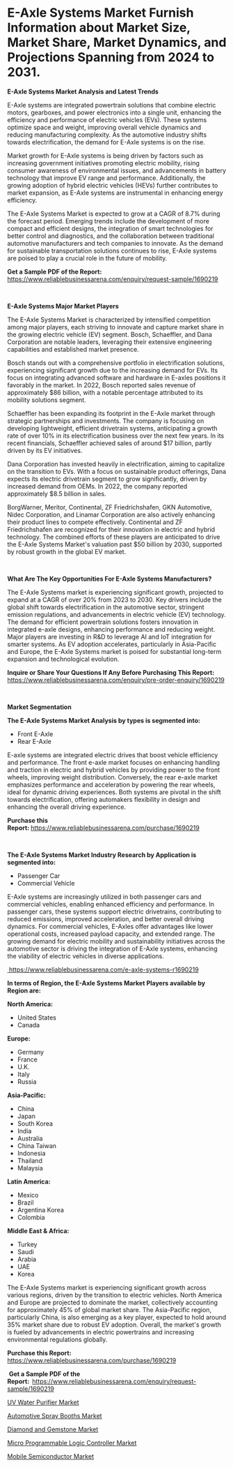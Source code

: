 <p><h1>E-Axle Systems Market Furnish Information about Market Size, Market Share, Market Dynamics, and Projections Spanning from 2024 to 2031.</h1></p><p><strong>E-Axle Systems Market Analysis and Latest Trends</strong></p>
<p><p>E-Axle systems are integrated powertrain solutions that combine electric motors, gearboxes, and power electronics into a single unit, enhancing the efficiency and performance of electric vehicles (EVs). These systems optimize space and weight, improving overall vehicle dynamics and reducing manufacturing complexity. As the automotive industry shifts towards electrification, the demand for E-Axle systems is on the rise.</p><p>Market growth for E-Axle systems is being driven by factors such as increasing government initiatives promoting electric mobility, rising consumer awareness of environmental issues, and advancements in battery technology that improve EV range and performance. Additionally, the growing adoption of hybrid electric vehicles (HEVs) further contributes to market expansion, as E-Axle systems are instrumental in enhancing energy efficiency.</p><p>The E-Axle Systems Market is expected to grow at a CAGR of 8.7% during the forecast period. Emerging trends include the development of more compact and efficient designs, the integration of smart technologies for better control and diagnostics, and the collaboration between traditional automotive manufacturers and tech companies to innovate. As the demand for sustainable transportation solutions continues to rise, E-Axle systems are poised to play a crucial role in the future of mobility.</p></p>
<p><strong>Get a Sample PDF of the Report:&nbsp;</strong> <a href="https://www.reliablebusinessarena.com/enquiry/request-sample/1690219?utm_campaign=1282&utm_medium=2&utm_source=Github&utm_content=ia&utm_term=17102024&utm_id=e-axle-systems">https://www.reliablebusinessarena.com/enquiry/request-sample/1690219</a></p>
<p>&nbsp;</p>
<p><strong>E-Axle Systems Major Market Players</strong></p>
<p><p>The E-Axle Systems Market is characterized by intensified competition among major players, each striving to innovate and capture market share in the growing electric vehicle (EV) segment. Bosch, Schaeffler, and Dana Corporation are notable leaders, leveraging their extensive engineering capabilities and established market presence.</p><p>Bosch stands out with a comprehensive portfolio in electrification solutions, experiencing significant growth due to the increasing demand for EVs. Its focus on integrating advanced software and hardware in E-axles positions it favorably in the market. In 2022, Bosch reported sales revenue of approximately $86 billion, with a notable percentage attributed to its mobility solutions segment.</p><p>Schaeffler has been expanding its footprint in the E-Axle market through strategic partnerships and investments. The company is focusing on developing lightweight, efficient drivetrain systems, anticipating a growth rate of over 10% in its electrification business over the next few years. In its recent financials, Schaeffler achieved sales of around $17 billion, partly driven by its EV initiatives.</p><p>Dana Corporation has invested heavily in electrification, aiming to capitalize on the transition to EVs. With a focus on sustainable product offerings, Dana expects its electric drivetrain segment to grow significantly, driven by increased demand from OEMs. In 2022, the company reported approximately $8.5 billion in sales.</p><p>BorgWarner, Meritor, Continental, ZF Friedrichshafen, GKN Automotive, Nidec Corporation, and Linamar Corporation are also actively enhancing their product lines to compete effectively. Continental and ZF Friedrichshafen are recognized for their innovation in electric and hybrid technology. The combined efforts of these players are anticipated to drive the E-Axle Systems Market's valuation past $50 billion by 2030, supported by robust growth in the global EV market.</p></p>
<p>&nbsp;</p>
<p><strong>What Are The Key Opportunities For E-Axle Systems Manufacturers?</strong></p>
<p><p>The E-Axle Systems market is experiencing significant growth, projected to expand at a CAGR of over 20% from 2023 to 2030. Key drivers include the global shift towards electrification in the automotive sector, stringent emission regulations, and advancements in electric vehicle (EV) technology. The demand for efficient powertrain solutions fosters innovation in integrated e-axle designs, enhancing performance and reducing weight. Major players are investing in R&D to leverage AI and IoT integration for smarter systems. As EV adoption accelerates, particularly in Asia-Pacific and Europe, the E-Axle Systems market is poised for substantial long-term expansion and technological evolution.</p></p>
<p><strong>Inquire or Share Your Questions If Any Before Purchasing This Report:</strong> <a href="https://www.reliablebusinessarena.com/enquiry/pre-order-enquiry/1690219?utm_campaign=1282&utm_medium=2&utm_source=Github&utm_content=ia&utm_term=17102024&utm_id=e-axle-systems">https://www.reliablebusinessarena.com/enquiry/pre-order-enquiry/1690219</a></p>
<p>&nbsp;</p>
<p><strong>Market Segmentation</strong></p>
<p><strong>The E-Axle Systems Market Analysis by types is segmented into:</strong></p>
<p><ul><li>Front E-Axle</li><li>Rear E-Axle</li></ul></p>
<p><p>E-axle systems are integrated electric drives that boost vehicle efficiency and performance. The front e-axle market focuses on enhancing handling and traction in electric and hybrid vehicles by providing power to the front wheels, improving weight distribution. Conversely, the rear e-axle market emphasizes performance and acceleration by powering the rear wheels, ideal for dynamic driving experiences. Both systems are pivotal in the shift towards electrification, offering automakers flexibility in design and enhancing the overall driving experience.</p></p>
<p><strong>Purchase this Report:&nbsp;</strong><a href="https://www.reliablebusinessarena.com/purchase/1690219?utm_campaign=1282&utm_medium=2&utm_source=Github&utm_content=ia&utm_term=17102024&utm_id=e-axle-systems">https://www.reliablebusinessarena.com/purchase/1690219</a></p>
<p>&nbsp;</p>
<p><strong>The E-Axle Systems Market Industry Research by Application is segmented into:</strong></p>
<p><ul><li>Passenger Car</li><li>Commercial Vehicle</li></ul></p>
<p><p>E-Axle systems are increasingly utilized in both passenger cars and commercial vehicles, enabling enhanced efficiency and performance. In passenger cars, these systems support electric drivetrains, contributing to reduced emissions, improved acceleration, and better overall driving dynamics. For commercial vehicles, E-Axles offer advantages like lower operational costs, increased payload capacity, and extended range. The growing demand for electric mobility and sustainability initiatives across the automotive sector is driving the integration of E-Axle systems, enhancing the viability of electric vehicles in diverse applications.</p></p>
<p><a href="https://www.reliablebusinessarena.com/e-axle-systems-r1690219?utm_campaign=1282&utm_medium=2&utm_source=Github&utm_content=ia&utm_term=17102024&utm_id=e-axle-systems">&nbsp;https://www.reliablebusinessarena.com/e-axle-systems-r1690219</a></p>
<p><strong>In terms of Region, the E-Axle Systems Market Players available by Region are:</strong></p>
<p>
    <p> <strong> North America: </strong>
        <ul>
            <li>United States</li>
            <li>Canada</li>
        </ul>
        </p> 
    <p> <strong> Europe: </strong>
        <ul>
            <li>Germany</li>
            <li>France</li>
            <li>U.K.</li>
            <li>Italy</li>
            <li>Russia</li>
        </ul>
        </p> 
    <p> <strong> Asia-Pacific: </strong>
        <ul>
            <li>China</li>
            <li>Japan</li>
            <li>South Korea</li>
            <li>India</li>
            <li>Australia</li>
            <li>China Taiwan</li>
            <li>Indonesia</li>
            <li>Thailand</li>
            <li>Malaysia</li>
        </ul>
        </p> 
    <p> <strong> Latin America: </strong>
        <ul>
            <li>Mexico</li>
            <li>Brazil</li>
            <li>Argentina Korea</li>
            <li>Colombia</li>
        </ul>
        </p> 
    <p> <strong> Middle East & Africa: </strong>
        <ul>
            <li>Turkey</li>
            <li>Saudi</li>
            <li>Arabia</li>
            <li>UAE</li>
            <li>Korea</li>
        </ul>
    </p>
    </p>
<p><p>The E-Axle Systems market is experiencing significant growth across various regions, driven by the transition to electric vehicles. North America and Europe are projected to dominate the market, collectively accounting for approximately 45% of global market share. The Asia-Pacific region, particularly China, is also emerging as a key player, expected to hold around 35% market share due to robust EV adoption. Overall, the market's growth is fueled by advancements in electric powertrains and increasing environmental regulations globally.</p></p>
<p><strong>Purchase this Report: </strong><a href="https://www.reliablebusinessarena.com/purchase/1690219?utm_campaign=1282&utm_medium=2&utm_source=Github&utm_content=ia&utm_term=17102024&utm_id=e-axle-systems">https://www.reliablebusinessarena.com/purchase/1690219</a></p>
<p>&nbsp;<strong>Get a Sample PDF of the Report:&nbsp;&nbsp;</strong><a href="https://www.reliablebusinessarena.com/enquiry/request-sample/1690219?utm_campaign=1282&utm_medium=2&utm_source=Github&utm_content=ia&utm_term=17102024&utm_id=e-axle-systems">https://www.reliablebusinessarena.com/enquiry/request-sample/1690219</a></p>
<p><strong></strong></p>
<p><p><a href="https://issuu.com/reportprime-2/docs/uv-water-purifier-market-size-2030._43d54d9f5efaed?utm_campaign=1282&utm_medium=2&utm_source=Github&utm_content=ia&utm_term=17102024&utm_id=e-axle-systems">UV Water Purifier Market</a></p><p><a href="https://issuu.com/reportprime-2/docs/automotive-spray-booths-market-size_8c0623aad8ab52?utm_campaign=1282&utm_medium=2&utm_source=Github&utm_content=ia&utm_term=17102024&utm_id=e-axle-systems">Automotive Spray Booths Market</a></p><p><a href="https://www.linkedin.com/pulse/diamond-gemstone-market-navigating-challenges-unlocking-potential-dsrqe?utm_campaign=1282&utm_medium=2&utm_source=Github&utm_content=ia&utm_term=17102024&utm_id=e-axle-systems">Diamond and Gemstone Market</a></p><p><a href="https://www.linkedin.com/pulse/micro-programmable-logic-controller-market-size-share-analysis-ti5kc?utm_campaign=1282&utm_medium=2&utm_source=Github&utm_content=ia&utm_term=17102024&utm_id=e-axle-systems">Micro Programmable Logic Controller Market</a></p><p><a href="https://www.linkedin.com/pulse/global-mobile-semiconductor-industry-analysis-report-market-zja2c?utm_campaign=1282&utm_medium=2&utm_source=Github&utm_content=ia&utm_term=17102024&utm_id=e-axle-systems">Mobile Semiconductor Market</a></p></p>